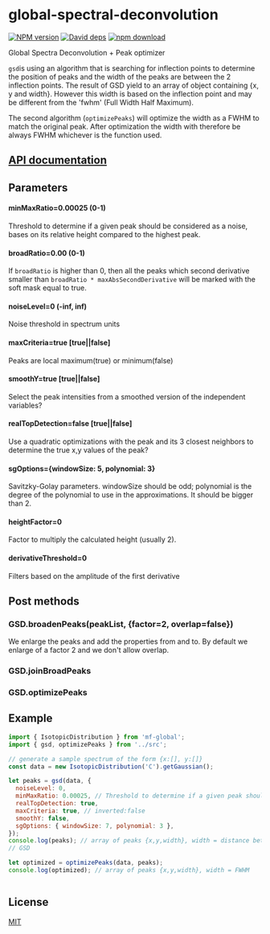 # global-spectral-deconvolution

[![NPM version][npm-image]][npm-url]
[![David deps][david-image]][david-url]
[![npm download][download-image]][download-url]

Global Spectra Deconvolution + Peak optimizer

`gsd`is using an algorithm that is searching for inflection points to determine the position of peaks and the width of the peaks are between the 2 inflection points. The result of GSD yield to an array of object containing {x, y and width}. However this width is based on the inflection point and may be different from the 'fwhm' (Full Width Half Maximum).

The second algorithm (`optimizePeaks`) will optimize the width as a FWHM to match the original peak. After optimization the width with therefore be always FWHM whichever is the function used. 

## [API documentation](http://mljs.github.io/global-spectral-deconvolution/)

## Parameters

#### minMaxRatio=0.00025 (0-1)

Threshold to determine if a given peak should be considered as a noise, bases on its relative height compared to the highest peak.

#### broadRatio=0.00 (0-1)

If `broadRatio` is higher than 0, then all the peaks which second derivative smaller than `broadRatio * maxAbsSecondDerivative` will be marked with the soft mask equal to true.

#### noiseLevel=0 (-inf, inf)

Noise threshold in spectrum units

#### maxCriteria=true [true||false]

Peaks are local maximum(true) or minimum(false)

#### smoothY=true [true||false]

Select the peak intensities from a smoothed version of the independent variables?

#### realTopDetection=false [true||false]

Use a quadratic optimizations with the peak and its 3 closest neighbors to determine the true x,y values of the peak?

#### sgOptions={windowSize: 5, polynomial: 3}

Savitzky-Golay parameters. windowSize should be odd; polynomial is the degree of the polynomial to use in the approximations. It should be bigger than 2.

#### heightFactor=0

Factor to multiply the calculated height (usually 2).

#### derivativeThreshold=0

Filters based on the amplitude of the first derivative

## Post methods

### GSD.broadenPeaks(peakList, {factor=2, overlap=false})

We enlarge the peaks and add the properties from and to.
By default we enlarge of a factor 2 and we don't allow overlap.

### GSD.joinBroadPeaks

### GSD.optimizePeaks

## Example

```js
import { IsotopicDistribution } from 'mf-global';
import { gsd, optimizePeaks } from '../src';

// generate a sample spectrum of the form {x:[], y:[]}
const data = new IsotopicDistribution('C').getGaussian();

let peaks = gsd(data, {
  noiseLevel: 0,
  minMaxRatio: 0.00025, // Threshold to determine if a given peak should be considered as a noise
  realTopDetection: true,
  maxCriteria: true, // inverted:false
  smoothY: false,
  sgOptions: { windowSize: 7, polynomial: 3 },
});
console.log(peaks); // array of peaks {x,y,width}, width = distance between inflection points
// GSD

let optimized = optimizePeaks(data, peaks);
console.log(optimized); // array of peaks {x,y,width}, width = FWHM



```

## License

[MIT](./LICENSE)

[npm-image]: https://img.shields.io/npm/v/ml-gsd.svg?style=flat-square
[npm-url]: https://npmjs.org/package/ml-gsd
[david-image]: https://img.shields.io/david/mljs/global-spectral-deconvolution.svg?style=flat-square
[david-url]: https://david-dm.org/mljs/global-spectral-deconvolution
[download-image]: https://img.shields.io/npm/dm/ml-gsd.svg?style=flat-square
[download-url]: https://npmjs.org/package/ml-gsd
